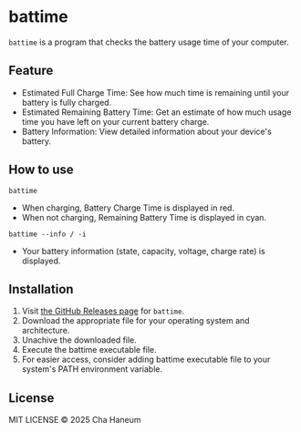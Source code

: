 # battime
`battime` is a program that checks the battery usage time of your computer.

## Feature
- Estimated Full Charge Time: See how much time is remaining until your battery is fully charged.
- Estimated Remaining Battery Time: Get an estimate of how much usage time you have left on your current battery charge.
- Battery Information: View detailed information about your device's battery.

## How to use
```shell
battime
```
- When charging, Battery Charge Time is displayed in red.
- When not charging, Remaining Battery Time is displayed in cyan.

```shell
battime --info / -i
```
- Your battery information (state, capacity, voltage, charge rate) is displayed.

## Installation
1. Visit [the GitHub Releases page](https://github.com/chebread/battime/releases) for `battime`.
2. Download the appropriate file for your operating system and architecture.
3. Unachive the downloaded file.
4. Execute the battime executable file.
5. For easier access, consider adding battime executable file to your system's PATH environment variable.

## License
MIT LICENSE &copy; 2025 Cha Haneum
